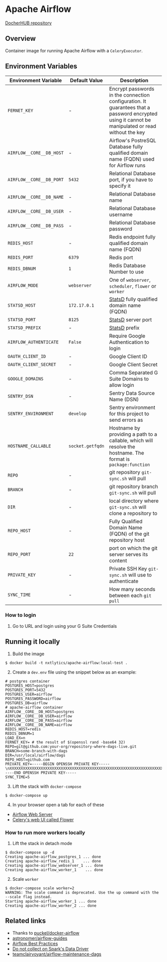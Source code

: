 # Apache Airflow

[DocherHUB repository](https://hub.docker.com/r/nxtlytics/apache-airflow)

## Overview

Container image for running Apache Airflow with a `CeleryExecutor`.

## Environment Variables

|     Environment Variable | Default Value                                                                          |                                                                                                                                       Description |
|                      --- | ---                                                                                    |                                                                                                                                               --- |
|             `FERNET_KEY` | -                                                                                      | Encrypt passwords in the connection configuration. It guarantees that a password encrypted using it cannot be manipulated or read without the key |
| `AIRFLOW__CORE__DB_HOST` | -                                                                                      |                                                             Airflow's PostreSQL Database fully qualified domain name (FQDN) used for Airflow runs |
| `AIRFLOW__CORE__DB_PORT` | `5432`                                                                                 |                                                                                               Relational Database port, if you have to specify it |
| `AIRFLOW__CORE__DB_NAME` | -                                                                                      |                                                                                                                          Relational Database name |
| `AIRFLOW__CORE__DB_USER` | -                                                                                      |                                                                                                                      Relational Database username |
| `AIRFLOW__CORE__DB_PASS` | -                                                                                      |                                                                                                                      Relational Database password |
|             `REDIS_HOST` | -                                                                                      |                                                                                                 Redis endpoint fully qualified domain name (FQDN) |
|             `REDIS_PORT` | `6379`                                                                                 |                                                                                                                                        Redis port |
|            `REDIS_DBNUM` | `1`                                                                                    |                                                                                                                      Redis Database Number to use |
|           `AIRFLOW_MODE` | `webserver`                                                                            |                                                                                             One of `webserver`, `scheduler`, `flower` or `worker` |
|            `STATSD_HOST` | `172.17.0.1`                                                                           |                                                               [StatsD](https://www.datadoghq.com/blog/statsd/) fully qualified domain name (FQDN) |
|            `STATSD_PORT` | `8125`                                                                                 |                                                 [StatsD](https://statsd.readthedocs.io/en/latest/configure.html#from-the-environment) server port |
|          `STATSD_PREFIX` | -                                                                                      |                                                      [StatsD](https://statsd.readthedocs.io/en/latest/configure.html#from-the-environment) prefix |
|   `AIRFLOW_AUTHENTICATE` | `False`                                                                                |                                                                                                            Require Google Authentication to login |
|        `OAUTH_CLIENT_ID` | -                                                                                      |                                                                                                                                  Google Client ID |
|    `OAUTH_CLIENT_SECRET` | -                                                                                      |                                                                                                                              Google Client Secret |
|         `GOOGLE_DOMAINS` | -                                                                                      |                                                                                                    Comma Separated G Suite Domains to allow login |
|             `SENTRY_DSN` | -                                                                                      |                                                                                                                     Sentry Data Source Name (DSN) |
|     `SENTRY_ENVIRONMENT` | `develop`                                                                              |                                                                                             Sentry environment for this project to send errors as |
|      `HOSTNAME_CALLABLE` | `socket.getfqdn`                                                                       |                                     Hostname by providing a path to a callable, which will resolve the hostname. The format is `package:function` |
|                   `REPO` | -                                                                                      |                                                                                                            git repository `git-sync.sh` will pull |
|                 `BRANCH` | -                                                                                      |                                                                                                     git repository branch `git-sync.sh` will pull |
|                    `DIR` | -                                                                                      |                                                                                    local directory where `git-sync.sh` will clone a repository to |
|              `REPO_HOST` | -                                                                                      |                                                                                     Fully Qualified Domain Name (FQDN) of the git repository host |
|              `REPO_PORT` | `22`                                                                                   |                                                                                                   port on which the git server serves its content |
|            `PRIVATE_KEY` | -                                                                                      |                                                                                            Private SSH Key `git-sync.sh` will use to authenticate |
|              `SYNC_TIME` | -                                                                                      |                                                                                                          How many seconds between each `git pull` |

### How to login

1. Go to URL and login using your G Suite Credentials

## Running it locally

1. Build the image

```shell
$ docker build -t nxtlytics/apache-airflow:local-test .
```

2. Create a `dev.env` file using the snippet below as an example:

```shell
# postgres container
POSTGRES_HOST=postgres
POSTGRES_PORT=5432
POSTGRES_USER=airflow
POSTGRES_PASSWORD=airflow
POSTGRES_DB=airflow
# apache-airflow container
AIRFLOW__CORE__DB_HOST=postgres
AIRFLOW__CORE__DB_USER=airflow
AIRFLOW__CORE__DB_PASS=airflow
AIRFLOW__CORE__DB_NAME=airflow
REDIS_HOST=redis
REDIS_DBNUM=1
LOAD_EX=n
FERNET_KEY= # the result of $(openssl rand -base64 32)
REPO=git@github.com:your-org/repository-where-dags-live.git
BRANCH=some-branch-with-dags
DIR=/usr/local/airflow/dags
REPO_HOST=github.com
PRIVATE_KEY=-----BEGIN OPENSSH PRIVATE KEY-----\nXXXXXXXXXXXXXXXXXXXXXXXXXXXXXXXXXXXXXXXXXXXXXXXXXXXXXXXXXXXXXXXXXXXXXX\nXXXXXXXXXXXXXXXXXXXXXXXXXXXXXXXXXXXXXXXXXXXXXXXXXXXXXXXXXXXXXXXXXXXXXX\nXXXXXXXXXXXXXXXXXXXXXXXXXXXXXXXXXXXXXXXXXXXXXXXXXXXXXXXXXXXXXXXXXXXXXX\nXXXXXXXXXXXXXXXXXXXXXXXXXXXXXXXXXXXXXXXXXXXXXXXXXXXXXXXXXXXXXXXXXXXXXX\nXXXXXXXXXXXXXXXXXXXXXXXXXXXXXXXXXXXXXXXXXXXXXXXXXXXXXXXXXXXXXXXXXXXXXX\nXXXXXXXXXXXXXXXXXX\n-----END OPENSSH PRIVATE KEY-----
SYNC_TIME=5
```

3. Lift the stack with `docker-compose`

```shell
$ docker-compose up
```

4. In your browser open a tab for each of these
  - [Airflow Web Server](http://localhost:8080)
  - [Celery's web UI called Flower](http://localhost:5555)

### How to run more workers locally

1. Lift the stack in detach mode

```shell
$ docker-compose up -d
Creating apache-airflow_postgres_1 ... done
Creating apache-airflow_redis_1    ... done
Creating apache-airflow_webserver_1 ... done
Creating apache-airflow_worker_1    ... done
```

2. Scale `worker`

```shell
$ docker-compose scale worker=2
WARNING: The scale command is deprecated. Use the up command with the --scale flag instead.
Starting apache-airflow_worker_1 ... done
Creating apache-airflow_worker_2 ... done
```

## Related links

- Thanks to [puckel/docker-airflow](https://github.com/puckel/docker-airflow)
- [astronomer/airflow-guides](https://github.com/astronomer/airflow-guides)
- [Airflow Best Practices](https://airflow.apache.org/docs/stable/best-practices.html)
- [Do not collect on Spark's Data Driver](https://luminousmen.com/post/spark-tips-dont-collect-data-on-driver)
- [teamclairvoyant/airflow-maintenance-dags](https://github.com/teamclairvoyant/airflow-maintenance-dags)
